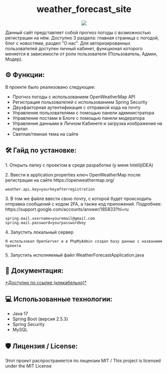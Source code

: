 <h1 align="center" id="title">weather_forecast_site</h1>

<p align="center"><img src="https://socialify.git.ci/akerumort/weather_forecast_site/image?description=1&font=Raleway&language=1&name=1&owner=1&pattern=Circuit%20Board&theme=Dark"></p>

<p id="description">Данный сайт представляет собой прогноз погоды с возможностью регистрации на нём. Доступно 3 раздела: главная страница с погодой, блог с новостями, раздел "О нас". Для авторизированных пользователей доступен личный кабинет, функционал которого меняется в зависимости от роли пользователя (Пользователь, Админ, Модер).</p>

<h2>⚙️ Функции: </h2>

В проекте было реализовано следующее:

*   Прогноз погоды с использованием OpenWeatherMap API
*   Регистрация пользователей с использованием Spring Security
*   Двухфакторная аутентификация с отправкой кода на почту
*   Управление пользователями с помощью панели администратора
*   Управление постами в Блоге с помощью панели модератора
*   Управление данными в Личном Кабинете и загрузка изображения на портал
*   Светлая/темная тема на сайте

<h2>🛠️ Гайд по установке: </h2>

<p>1. Открыть папку с проектом в среде разработки (у меня IntellijIDEA) </p>

<p>2. Ввести в application.properties ключ OpenWeatherMap после регистрации на сайте https://openweathermap.org/</p>

```
weather.api.key=yourkeyafterregistration
```

<p>3. В том же файле ввести свою почту, с которой будет происходить отправка сообщений с кодом 2FA, а также код приложений. Подробнее: https://support.google.com/accounts/answer/185833?hl=ru </p>

```
spring.mail.username=youremail@gmail.com spring.mail.password=yourpasswordkey
```

<p>4. Запустить локальный сервер</p>

```
Я использовал OpenServer и в PhpMyAdmin создал базу данных с названием проекта
```

<p>5. Запустить исполняемый файл WeatherForecastApplication.java</p>

<h2>📃 Документация: </h2>
<a href="https://akerumort.github.io/weather_forecast_site/"> *Доступно по ссылке (кликабельно)* </a>



<h2>💻 Использованные технологии: </h2>

*   Java 17
*   Spring Boot (версия 2.5.3)
*   Spring Security
*   MySQL
  
<h2>🛡️ Лицензия / License: </h2>

Этот проект распространяется по лицензии MIT / This project is licensed under the MIT License
